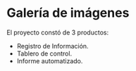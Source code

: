 # Galería de imágenes
El proyecto constó de 3 productos:
- Registro de Información.
- Tablero de control.
- Informe automatizado.
